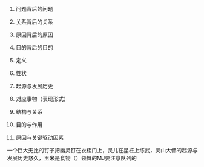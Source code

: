 1. 问题背后的问题
2. 关系背后的关系
3. 原因背后的原因
4. 目的背后的目的

1. 定义
2. 性状
3. 起源与发展历史
4. 对应事物（表现形式）
5. 结构与关系
6. 目的与作用
7. 原因与关键驱动因素

一个巨大无比的钉子把幽灵钉在衣柜门上，灵儿在星桩上练武，灵山大佛的起源与发展历史悠久，玉米是食物（）领舞的MJ要注意队列的